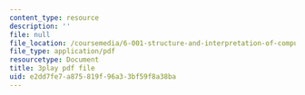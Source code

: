 ```yaml
---
content_type: resource
description: ''
file: null
file_location: /coursemedia/6-001-structure-and-interpretation-of-computer-programs-spring-2005/e2dd7fe7a875819f96a33bf59f8a38ba_yedzRWhi-9E.pdf
file_type: application/pdf
resourcetype: Document
title: 3play pdf file
uid: e2dd7fe7-a875-819f-96a3-3bf59f8a38ba
---
```

